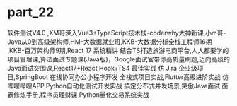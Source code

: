 # part_22
软件测试V4.0 ,XM哥深入Vue3+TypeScript技术栈-coderwhy大神新课,小m哥-Java从0到高级架构师,HM-大数据就业班,KKB-大数据分析全栈工程师16期 ,KKB-百万架构师9期,React 17 系统精讲 结合TS打造旅游电商平台,人人都要学的项目管理课,算法面试专题课(Java版)，Google面试官带你高质量刷题,迈向高级的Java面试突围课,React17+React Hook+TS4 最佳实践 仿 Jira 企业级项目,SpringBoot 在线协同办公小程序开发 全栈式项目实战,Flutter高级进阶实战 仿哔哩哔哩APP,Python自动化测试开发实战 搞定分布式并发场景,笑傲Java面试 面霸修炼手册,程序员理财课 Python量化交易系统实战

